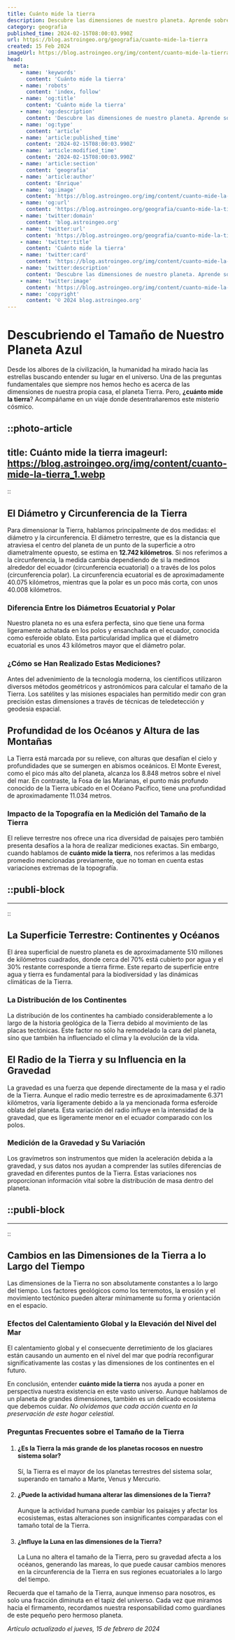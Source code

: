 ```yaml
---
title: Cuánto mide la tierra
description: Descubre las dimensiones de nuestro planeta. Aprende sobre el diámetro, circunferencia y superficie de la Tierra con datos precisos y actualizados.
category: geografia
published_time: 2024-02-15T08:00:03.990Z
url: https://blog.astroingeo.org/geografia/cuanto-mide-la-tierra
created: 15 Feb 2024
imageUrl: https://blog.astroingeo.org/img/content/cuanto-mide-la-tierra_1.webp
head:
  meta:
    - name: 'keywords'
      content: 'Cuánto mide la tierra'
    - name: 'robots'
      content: 'index, follow'
    - name: 'og:title'
      content: 'Cuánto mide la tierra'
    - name: 'og:description'
      content: 'Descubre las dimensiones de nuestro planeta. Aprende sobre el diámetro, circunferencia y superficie de la Tierra con datos precisos y actualizados.'
    - name: 'og:type'
      content: 'article'
    - name: 'article:published_time'
      content: '2024-02-15T08:00:03.990Z'
    - name: 'article:modified_time'
      content: '2024-02-15T08:00:03.990Z'
    - name: 'article:section'
      content: 'geografia'
    - name: 'article:author'
      content: 'Enrique'
    - name: 'og:image'
      content: 'https://blog.astroingeo.org/img/content/cuanto-mide-la-tierra_1.webp'
    - name: 'og:url'
      content: 'https://blog.astroingeo.org/geografia/cuanto-mide-la-tierra'
    - name: 'twitter:domain'
      content: 'blog.astroingeo.org'
    - name: 'twitter:url'
      content: 'https://blog.astroingeo.org/geografia/cuanto-mide-la-tierra'
    - name: 'twitter:title'
      content: 'Cuánto mide la tierra'
    - name: 'twitter:card'
      content: 'https://blog.astroingeo.org/img/content/cuanto-mide-la-tierra_1.webp'
    - name: 'twitter:description'
      content: 'Descubre las dimensiones de nuestro planeta. Aprende sobre el diámetro, circunferencia y superficie de la Tierra con datos precisos y actualizados.'
    - name: 'twitter:image'
      content: 'https://blog.astroingeo.org/img/content/cuanto-mide-la-tierra_1.webp'
    - name: 'copyright'
      content: '© 2024 blog.astroingeo.org'
---
```

# Descubriendo el Tamaño de Nuestro Planeta Azul

Desde los albores de la civilización, la humanidad ha mirado hacia las estrellas buscando entender su lugar en el universo. Una de las preguntas fundamentales que siempre nos hemos hecho es acerca de las dimensiones de nuestra propia casa, el planeta Tierra. Pero, **¿cuánto mide la tierra**? Acompáñame en un viaje donde desentrañaremos este misterio cósmico.


::photo-article
---
title: Cuánto mide la tierra
imageurl: https://blog.astroingeo.org/img/content/cuanto-mide-la-tierra_1.webp
---
::


## El Diámetro y Circunferencia de la Tierra
Para dimensionar la Tierra, hablamos principalmente de dos medidas: el diámetro y la circunferencia. El diámetro terrestre, que es la distancia que atraviesa el centro del planeta de un punto de la superficie a otro diametralmente opuesto, se estima en **12.742 kilómetros**. Si nos referimos a la circunferencia, la medida cambia dependiendo de si la medimos alrededor del ecuador (circunferencia ecuatorial) o a través de los polos (circunferencia polar). La circunferencia ecuatorial es de aproximadamente 40.075 kilómetros, mientras que la polar es un poco más corta, con unos 40.008 kilómetros.

### Diferencia Entre los Diámetros Ecuatorial y Polar
Nuestro planeta no es una esfera perfecta, sino que tiene una forma ligeramente achatada en los polos y ensanchada en el ecuador, conocida como esferoide oblato. Esta particularidad implica que el diámetro ecuatorial es unos 43 kilómetros mayor que el diámetro polar.

### ¿Cómo se Han Realizado Estas Mediciones?
Antes del advenimiento de la tecnología moderna, los científicos utilizaron diversos métodos geométricos y astronómicos para calcular el tamaño de la Tierra. Los satélites y las misiones espaciales han permitido medir con gran precisión estas dimensiones a través de técnicas de teledetección y geodesia espacial.

## Profundidad de los Océanos y Altura de las Montañas
La Tierra está marcada por su relieve, con alturas que desafían el cielo y profundidades que se sumergen en abismos oceánicos. El Monte Everest, como el pico más alto del planeta, alcanza los 8.848 metros sobre el nivel del mar. En contraste, la Fosa de las Marianas, el punto más profundo conocido de la Tierra ubicado en el Océano Pacífico, tiene una profundidad de aproximadamente 11.034 metros.

### Impacto de la Topografía en la Medición del Tamaño de la Tierra
El relieve terrestre nos ofrece una rica diversidad de paisajes pero también presenta desafíos a la hora de realizar mediciones exactas. Sin embargo, cuando hablamos de **cuánto mide la tierra**, nos referimos a las medidas promedio mencionadas previamente, que no toman en cuenta estas variaciones extremas de la topografía.


  ::publi-block
  ---
  ---
  ::
  
  
## La Superficie Terrestre: Continentes y Océanos
El área superficial de nuestro planeta es de aproximadamente 510 millones de kilómetros cuadrados, donde cerca del 70% está cubierto por agua y el 30% restante corresponde a tierra firme. Este reparto de superficie entre agua y tierra es fundamental para la biodiversidad y las dinámicas climáticas de la Tierra.

### La Distribución de los Continentes
La distribución de los continentes ha cambiado considerablemente a lo largo de la historia geológica de la Tierra debido al movimiento de las placas tectónicas. Este factor no sólo ha remodelado la cara del planeta, sino que también ha influenciado el clima y la evolución de la vida.

## El Radio de la Tierra y su Influencia en la Gravedad
La gravedad es una fuerza que depende directamente de la masa y el radio de la Tierra. Aunque el radio medio terrestre es de aproximadamente 6.371 kilómetros, varía ligeramente debido a la ya mencionada forma esferoide oblata del planeta. Esta variación del radio influye en la intensidad de la gravedad, que es ligeramente menor en el ecuador comparado con los polos.

### Medición de la Gravedad y Su Variación
Los gravímetros son instrumentos que miden la aceleración debida a la gravedad, y sus datos nos ayudan a comprender las sutiles diferencias de gravedad en diferentes puntos de la Tierra. Estas variaciones nos proporcionan información vital sobre la distribución de masa dentro del planeta.


  ::publi-block
  ---
  ---
  ::
  
  
## Cambios en las Dimensiones de la Tierra a lo Largo del Tiempo
Las dimensiones de la Tierra no son absolutamente constantes a lo largo del tiempo. Los factores geológicos como los terremotos, la erosión y el movimiento tectónico pueden alterar mínimamente su forma y orientación en el espacio.

### Efectos del Calentamiento Global y la Elevación del Nivel del Mar
El calentamiento global y el consecuente derretimiento de los glaciares están causando un aumento en el nivel del mar que podría reconfigurar significativamente las costas y las dimensiones de los continentes en el futuro.

En conclusión, entender **cuánto mide la tierra** nos ayuda a poner en perspectiva nuestra existencia en este vasto universo. Aunque hablamos de un planeta de grandes dimensiones, también es un delicado ecosistema que debemos cuidar. *No olvidemos que cada acción cuenta en la preservación de este hogar celestial.*

### Preguntas Frecuentes sobre el Tamaño de la Tierra

1. #### ¿Es la Tierra la más grande de los planetas rocosos en nuestro sistema solar?
   Sí, la Tierra es el mayor de los planetas terrestres del sistema solar, superando en tamaño a Marte, Venus y Mercurio.

2. #### ¿Puede la actividad humana alterar las dimensiones de la Tierra?
   Aunque la actividad humana puede cambiar los paisajes y afectar los ecosistemas, estas alteraciones son insignificantes comparadas con el tamaño total de la Tierra.

3. #### ¿Influye la Luna en las dimensiones de la Tierra?
   La Luna no altera el tamaño de la Tierra, pero su gravedad afecta a los océanos, generando las mareas, lo que puede causar cambios menores en la circunferencia de la Tierra en sus regiones ecuatoriales a lo largo del tiempo.

Recuerda que el tamaño de la Tierra, aunque inmenso para nosotros, es solo una fracción diminuta en el tapiz del universo. Cada vez que miramos hacia el firmamento, recordamos nuestra responsabilidad como guardianes de este pequeño pero hermoso planeta.

_Artículo actualizado el jueves, 15 de febrero de 2024_
